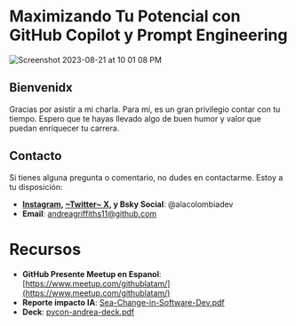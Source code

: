 # Maximizando Tu Potencial con GitHub Copilot y Prompt Engineering

![Screenshot 2023-08-21 at 10 01 08 PM](https://github.com/githubpresente/IA-estudio/assets/20666190/89335996-242c-42e5-ad77-7882fdd74f68)

## Bienvenidx

Gracias por asistir a mi charla. Para mí, es un gran privilegio contar con tu tiempo. Espero que te hayas llevado algo de buen humor y valor que puedan enriquecer tu carrera.

## Contacto

Si tienes alguna pregunta o comentario, no dudes en contactarme. Estoy a tu disposición:

- **[Instagram](https://www.instagram.com/alacolombiadev/), [~Twitter~ X](https://twitter.com/alacolombiadev), y Bsky Social**: @alacolombiadev
- **Email**: [andreagriffiths11@github.com](mailto:andreagriffiths11@github.com)

# Recursos
- **GitHub Presente Meetup en Espanol**: [https://www.meetup.com/githublatam/](https://www.meetup.com/githublatam/)
- **Reporte impacto IA**: [Sea-Change-in-Software-Dev.pdf](https://github.com/githubpresente/IA-estudio/files/12087878/Sea-Change-in-Software-Dev.pdf)
- **Deck**: [pycon-andrea-deck.pdf](tbd)


